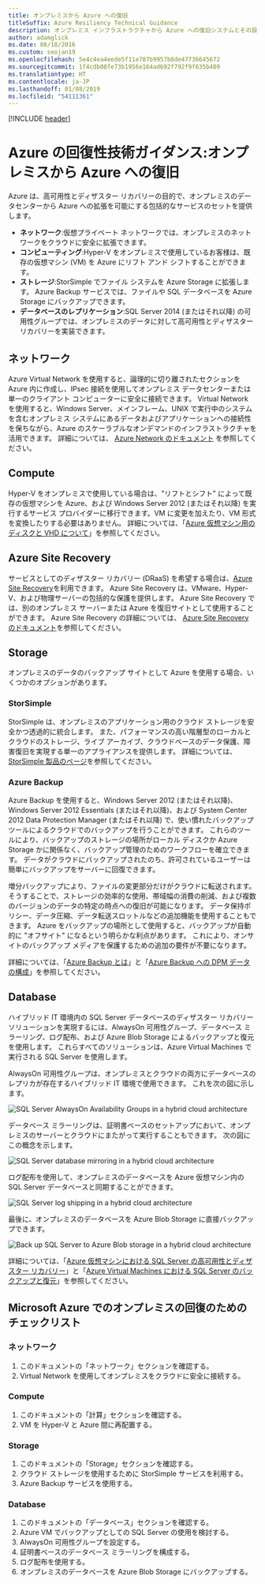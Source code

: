 ```yaml
---
title: オンプレミスから Azure への復旧
titleSuffix: Azure Resiliency Technical Guidance
description: オンプレミス インフラストラクチャから Azure への復旧システムとその設計について説明します。
author: adamglick
ms.date: 08/18/2016
ms.custom: seojan19
ms.openlocfilehash: 5e4c4ea4eede5f11e787b9957b8de47736645672
ms.sourcegitcommit: 1f4cdb08fe73b1956e164ad692f792f9f635b409
ms.translationtype: HT
ms.contentlocale: ja-JP
ms.lasthandoff: 01/08/2019
ms.locfileid: "54111361"
---
```

[!INCLUDE [header](../_includes/header.md)]

# <a name="azure-resiliency-technical-guidance-recovery-from-on-premises-to-azure"></a>Azure の回復性技術ガイダンス:オンプレミスから Azure への復旧

Azure は、高可用性とディザスター リカバリーの目的で、オンプレミスのデータセンターから Azure への拡張を可能にする包括的なサービスのセットを提供します。

- **ネットワーク**:仮想プライベート ネットワークでは、オンプレミスのネットワークをクラウドに安全に拡張できます。
- **コンピューティング**:Hyper-V をオンプレミスで使用しているお客様は、既存の仮想マシン (VM) を Azure にリフト アンド シフトすることができます。
- **ストレージ**:StorSimple でファイル システムを Azure Storage に拡張します。 Azure Backup サービスでは、ファイルや SQL データベースを Azure Storage にバックアップできます。
- **データベースのレプリケーション**:SQL Server 2014 (またはそれ以降) の可用性グループでは、オンプレミスのデータに対して高可用性とディザスター リカバリーを実装できます。

## <a name="networking"></a>ネットワーク

Azure Virtual Network を使用すると、論理的に切り離されたセクションを Azure 内に作成し、IPsec 接続を使用してオンプレミス データセンターまたは単一のクライアント コンピューターに安全に接続できます。 Virtual Network を使用すると、Windows Server、メインフレーム、UNIX で実行中のシステムを含むオンプレミス システムにあるデータおよびアプリケーションへの接続性を保ちながら、Azure のスケーラブルなオンデマンドのインフラストラクチャを活用できます。 詳細については、 [Azure Network のドキュメント](/azure/virtual-network/virtual-networks-overview/) を参照してください。

## <a name="compute"></a>Compute

Hyper-V をオンプレミスで使用している場合は、"リフトとシフト" によって既存の仮想マシンを Azure、および Windows Server 2012 (またはそれ以降) を実行するサービス プロバイダーに移行できます。VM に変更を加えたり、VM 形式を変換したりする必要はありません。 詳細については、「[Azure 仮想マシン用のディスクと VHD について](/azure/virtual-machines/virtual-machines-linux-about-disks-vhds/?toc=%2fazure%2fvirtual-machines%2flinux%2ftoc.json)」を参照してください。

## <a name="azure-site-recovery"></a>Azure Site Recovery

サービスとしてのディザスター リカバリー (DRaaS) を希望する場合は、[Azure Site Recovery](https://azure.microsoft.com/services/site-recovery/)を利用できます。 Azure Site Recovery は、VMware、Hyper-V、および物理サーバーの包括的な保護を提供します。 Azure Site Recovery では、別のオンプレミス サーバーまたは Azure を復旧サイトとして使用することができます。 Azure Site Recovery の詳細については、 [Azure Site Recovery のドキュメント](https://azure.microsoft.com/documentation/services/site-recovery/)を参照してください。

## <a name="storage"></a>Storage

オンプレミスのデータのバックアップ サイトとして Azure を使用する場合、いくつかのオプションがあります。

### <a name="storsimple"></a>StorSimple

StorSimple は、オンプレミスのアプリケーション用のクラウド ストレージを安全かつ透過的に統合します。 また、パフォーマンスの高い階層型のローカルとクラウドのストレージ、ライブ アーカイブ、クラウドベースのデータ保護、障害復旧を実現する単一のアプライアンスを提供します。 詳細については、 [StorSimple 製品のページ](https://azure.microsoft.com/services/storsimple/)を参照してください。

### <a name="azure-backup"></a>Azure Backup

Azure Backup を使用すると、Windows Server 2012 (またはそれ以降)、Windows Server 2012 Essentials (またはそれ以降)、および System Center 2012 Data Protection Manager (またはそれ以降) で、使い慣れたバックアップ ツールによるクラウドでのバックアップを行うことができます。 これらのツールにより、バックアップのストレージの場所がローカル ディスクか Azure Storage かに関係なく、バックアップ管理のためのワークフローを確立できます。 データがクラウドにバックアップされたのち、許可されているユーザーは簡単にバックアップをサーバーに回復できます。

増分バックアップにより、ファイルの変更部分だけがクラウドに転送されます。 そうすることで、ストレージの効率的な使用、帯域幅の消費の削減、および複数のバージョンのデータの特定の時点への復旧が可能になります。 データ保持ポリシー、データ圧縮、データ転送スロットルなどの追加機能を使用することもできます。 Azure をバックアップの場所として使用すると、バックアップが自動的に "オフサイト" になるという明らかな利点があります。 これにより、オンサイトのバックアップ メディアを保護するための追加の要件が不要になります。

詳細については、「[Azure Backup とは](/azure/backup/backup-introduction-to-azure-backup/)」と「[Azure Backup への DPM データの構成](https://technet.microsoft.com/library/jj728752.aspx)」を参照してください。

## <a name="database"></a>Database

ハイブリッド IT 環境内の SQL Server データベースのディザスター リカバリー ソリューションを実現するには、AlwaysOn 可用性グループ、データベース ミラーリング、ログ配布、および Azure Blob Storage によるバックアップと復元を使用します。 これらすべてのソリューションは、Azure Virtual Machines で実行される SQL Server を使用します。

AlwaysOn 可用性グループは、オンプレミスとクラウドの両方にデータベースのレプリカが存在するハイブリッド IT 環境で使用できます。 これを次の図に示します。

![SQL Server AlwaysOn Availability Groups in a hybrid cloud architecture](./images/technical-guidance-recovery-on-premises-azure/SQL_Server_Disaster_Recovery-3.png)

データベース ミラーリングは、証明書ベースのセットアップにおいて、オンプレミスのサーバーとクラウドにまたがって実行することもできます。 次の図にこの概念を示します。

![SQL Server database mirroring in a hybrid cloud architecture](./images/technical-guidance-recovery-on-premises-azure/SQL_Server_Disaster_Recovery-4.png)

ログ配布を使用して、オンプレミスのデータベースを Azure 仮想マシン内の SQL Server データベースと同期することができます。

![SQL Server log shipping in a hybrid cloud architecture](./images/technical-guidance-recovery-on-premises-azure/SQL_Server_Disaster_Recovery-5.png)

最後に、オンプレミスのデータベースを Azure Blob Storage に直接バックアップできます。

![Back up SQL Server to Azure Blob storage in a hybrid cloud architecture](./images/technical-guidance-recovery-on-premises-azure/SQL_Server_Disaster_Recovery-6.png)

詳細については、「[Azure 仮想マシンにおける SQL Server の高可用性とディザスター リカバリー](/azure/virtual-machines/windows/sql/virtual-machines-windows-sql-high-availability-dr/)」と「[Azure Virtual Machines における SQL Server のバックアップと復元](/azure/virtual-machines/windows/sql/virtual-machines-windows-sql-backup-recovery/)」を参照してください。

## <a name="checklists-for-on-premises-recovery-in-microsoft-azure"></a>Microsoft Azure でのオンプレミスの回復のためのチェックリスト

<!-- markdownlint-disable MD024 -->

### <a name="networking"></a>ネットワーク

1. このドキュメントの「ネットワーク」セクションを確認する。
2. Virtual Network を使用してオンプレミスをクラウドに安全に接続する。

### <a name="compute"></a>Compute

1. このドキュメントの「計算」セクションを確認する。
2. VM を Hyper-V と Azure 間に再配置する。

### <a name="storage"></a>Storage

1. このドキュメントの「Storage」セクションを確認する。
2. クラウド ストレージを使用するために StorSimple サービスを利用する。
3. Azure Backup サービスを使用する。

### <a name="database"></a>Database

1. このドキュメントの「データベース」セクションを確認する。
2. Azure VM でバックアップとしての SQL Server の使用を検討する。
3. AlwaysOn 可用性グループを設定する。
4. 証明書ベースのデータベース ミラーリングを構成する。
5. ログ配布を使用する。
6. オンプレミスのデータベースを Azure Blob Storage にバックアップする。

<!-- markdownlint-enable MD024 -->
